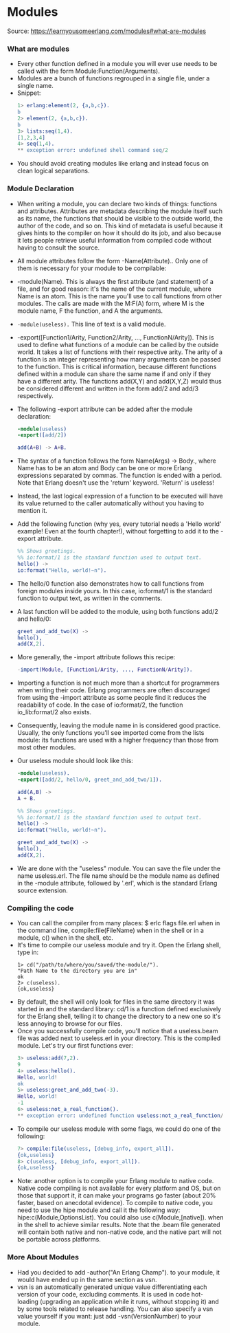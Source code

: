 # Modules

Source: https://learnyousomeerlang.com/modules#what-are-modules

### What are modules

- Every other function defined in a module you will ever use needs to be called with the form Module:Function(Arguments).
- Modules are a bunch of functions regrouped in a single file, under a single name.
- Snippet:
  ```erlang
  1> erlang:element(2, {a,b,c}).
  b
  2> element(2, {a,b,c}).
  b
  3> lists:seq(1,4).
  [1,2,3,4]
  4> seq(1,4).
  ** exception error: undefined shell command seq/2
  ```
- You should avoid creating modules like erlang and instead focus on clean logical separations.

### Module Declaration

- When writing a module, you can declare two kinds of things: functions and attributes. Attributes are metadata describing the module itself such as its name, the functions that should be visible to the outside world, the author of the code, and so on. This kind of metadata is useful because it gives hints to the compiler on how it should do its job, and also because it lets people retrieve useful information from compiled code without having to consult the source.
- All module attributes follow the form -Name(Attribute).. Only one of them is necessary for your module to be compilable:
- -module(Name).
  This is always the first attribute (and statement) of a file, and for good reason: it's the name of the current module, where Name is an atom. This is the name you'll use to call functions from other modules. The calls are made with the M:F(A) form, where M is the module name, F the function, and A the arguments.
- `-module(useless).` This line of text is a valid module.
- -export([Function1/Arity, Function2/Arity, ..., FunctionN/Arity]).
  This is used to define what functions of a module can be called by the outside world. It takes a list of functions with their respective arity. The arity of a function is an integer representing how many arguments can be passed to the function. This is critical information, because different functions defined within a module can share the same name if and only if they have a different arity. The functions add(X,Y) and add(X,Y,Z) would thus be considered different and written in the form add/2 and add/3 respectively.
- The following -export attribute can be added after the module declaration:

  ```erlang
  -module(useless)
  -export([add/2])

  add(A+B) -> A+B.
  ```

- The syntax of a function follows the form Name(Args) -> Body., where Name has to be an atom and Body can be one or more Erlang expressions separated by commas. The function is ended with a period. Note that Erlang doesn't use the 'return' keyword. 'Return' is useless!
- Instead, the last logical expression of a function to be executed will have its value returned to the caller automatically without you having to mention it.
- Add the following function (why yes, every tutorial needs a 'Hello world' example! Even at the fourth chapter!), without forgetting to add it to the -export attribute.
  ```erlang
  %% Shows greetings.
  %% io:format/1 is the standard function used to output text.
  hello() ->
  io:format("Hello, world!~n").
  ```
- The hello/0 function also demonstrates how to call functions from foreign modules inside yours. In this case, io:format/1 is the standard function to output text, as written in the comments.
- A last function will be added to the module, using both functions add/2 and hello/0:
  ```erlang
  greet_and_add_two(X) ->
  hello(),
  add(X,2).
  ```
- More generally, the -import attribute follows this recipe:
  ```erlang
  -import(Module, [Function1/Arity, ..., FunctionN/Arity]).
  ```
- Importing a function is not much more than a shortcut for programmers when writing their code. Erlang programmers are often discouraged from using the -import attribute as some people find it reduces the readability of code. In the case of io:format/2, the function io_lib:format/2 also exists.
- Consequently, leaving the module name in is considered good practice. Usually, the only functions you'll see imported come from the lists module: its functions are used with a higher frequency than those from most other modules.
- Our useless module should look like this:

  ```erlang
  -module(useless).
  -export([add/2, hello/0, greet_and_add_two/1]).

  add(A,B) ->
  A + B.

  %% Shows greetings.
  %% io:format/1 is the standard function used to output text.
  hello() ->
  io:format("Hello, world!~n").

  greet_and_add_two(X) ->
  hello(),
  add(X,2).
  ```

- We are done with the "useless" module. You can save the file under the name useless.erl. The file name should be the module name as defined in the -module attribute, followed by '.erl', which is the standard Erlang source extension.

### Compiling the code

- You can call the compiler from many places: $ erlc flags file.erl when in the command line, compile:file(FileName) when in the shell or in a module, c() when in the shell, etc.
- It's time to compile our useless module and try it. Open the Erlang shell, type in:
  ```shell
  1> cd("/path/to/where/you/saved/the-module/").
  "Path Name to the directory you are in"
  ok
  2> c(useless).
  {ok,useless}
  ```
- By default, the shell will only look for files in the same directory it was started in and the standard library: cd/1 is a function defined exclusively for the Erlang shell, telling it to change the directory to a new one so it's less annoying to browse for our files.
- Once you successfully compile code, you'll notice that a useless.beam file was added next to useless.erl in your directory. This is the compiled module. Let's try our first functions ever:
  ```erlang
  3> useless:add(7,2).
  9
  4> useless:hello().
  Hello, world!
  ok
  5> useless:greet_and_add_two(-3).
  Hello, world!
  -1
  6> useless:not_a_real_function().
  ** exception error: undefined function useless:not_a_real_function/0
  ```
- To compile our useless module with some flags, we could do one of the following:
  ```erlang
  7> compile:file(useless, [debug_info, export_all]).
  {ok,useless}
  8> c(useless, [debug_info, export_all]).
  {ok,useless}
  ```
- Note: another option is to compile your Erlang module to native code. Native code compiling is not available for every platform and OS, but on those that support it, it can make your programs go faster (about 20% faster, based on anecdotal evidence). To compile to native code, you need to use the hipe module and call it the following way: hipe:c(Module,OptionsList). You could also use c(Module,[native]). when in the shell to achieve similar results. Note that the .beam file generated will contain both native and non-native code, and the native part will not be portable across platforms.

### More About Modules

- Had you decided to add -author("An Erlang Champ"). to your module, it would have ended up in the same section as vsn.
- vsn is an automatically generated unique value differentiating each version of your code, excluding comments. It is used in code hot-loading (upgrading an application while it runs, without stopping it) and by some tools related to release handling. You can also specify a vsn value yourself if you want: just add -vsn(VersionNumber) to your module.
